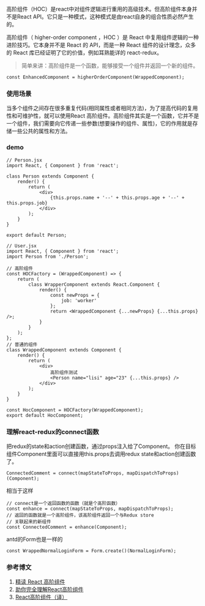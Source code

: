 高阶组件（HOC）是react中对组件逻辑进行重用的高级技术。但高阶组件本身并不是React API。它只是一种模式，这种模式是由react自身的组合性质必然产生的。

高阶组件（ higher-order component ，HOC ）是 React 中复用组件逻辑的一种进阶技巧。它本身并不是 React 的 API，而是一种 React 组件的设计理念，众多的 React 库已经证明了它的价值，例如耳熟能详的 react-redux。

>简单来讲：高阶组件是一个函数，能够接受一个组件并返回一个新的组件。

```
const EnhancedComponent = higherOrderComponent(WrappedComponent);
```

### 使用场景
当多个组件之间存在很多重复代码(相同属性或者相同方法)，为了提高代码的复用性和可维护性，就可以使用React 高阶组件。高阶组件其实是一个函数，它并不是一个组件，我们需要向它传递一些参数(想要操作的组件、属性)，它的作用就是存储一些公共的属性和方法。

### demo
```
// Person.jsx
import React, { Component } from 'react';

class Person extends Component {
    render() {
        return (
            <div>
                {this.props.name + '--' + this.props.age + '--' + this.props.job}
            </div>
        );
    }
}

export default Person;
```
```
// User.jsx
import React, { Component } from 'react';
import Person from './Person';

// 高阶组件
const HOCFactory = (WrappedComponent) => {
    return (
        class WrapperComponent extends React.Component {
            render() {
                const newProps = {
                    job: 'worker'
                };
                return <WrappedComponent {...newProps} {...this.props} />;
            }
        }
    );
};
// 普通的组件
class WrappedComponent extends Component {
    render() {
        return (
            <div>
                高阶组件测试
                <Person name="lisi" age="23" {...this.props} />
            </div>
        );
    }
}

const HocComponent = HOCFactory(WrappedComponent);
export default HocComponent;
```
### 理解react-redux的connect函数
把redux的state和action创建函数，通过props注入给了Component。
你在目标组件Component里面可以直接用this.props去调用redux state和action创建函数了。

```
ConnectedComment = connect(mapStateToProps, mapDispatchToProps)(Component);
```
相当于这样

```
// connect是一个返回函数的函数（就是个高阶函数）
const enhance = connect(mapStateToProps, mapDispatchToProps);
// 返回的函数就是一个高阶组件，该高阶组件返回一个与Redux store
// 关联起来的新组件
const ConnectedComment = enhance(Component);
```
antd的Form也是一样的

```
const WrappedNormalLoginForm = Form.create()(NormalLoginForm);
```


### 参考博文
1. [精读 React 高阶组件](https://github.com/dt-fe/weekly/blob/master/12.%E7%B2%BE%E8%AF%BB%20React%20%E9%AB%98%E9%98%B6%E7%BB%84%E4%BB%B6.md)
2. [助你完全理解React高阶组件](https://github.com/brickspert/blog/issues/2)
3. [React高阶组件（译）](http://imweb.io/topic/5907038a2739bbed32f60dad)
